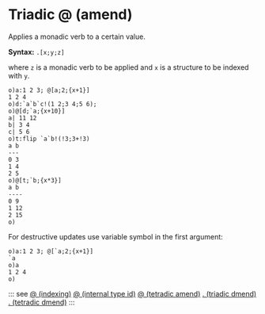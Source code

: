 # Triadic @ (amend)

Applies a monadic verb to a certain value.

**Syntax:** ```.[x;y;z]```

where `z` is a monadic verb to be applied and `x` is a structure to be indexed with `y`.

```o
o)a:1 2 3; @[a;2;{x+1}]
1 2 4
o)d:`a`b`c!(1 2;3 4;5 6);
o)@[d;`a;{x+10}]
a| 11 12
b| 3 4
c| 5 6
o)t:flip `a`b!(!3;3+!3)
a b
---
0 3
1 4
2 5
o)@[t;`b;{x*3}]
a b
----
0 9
1 12
2 15
o)
```

For destructive updates use variable symbol in the first argument:

```o
o)a:1 2 3; @[`a;2;{x+1}]
`a
o)a
1 2 4
o)
```

::: see
[@ (indexing)](/verbs/indexing/at.md)
[@ (internal type id)](/verbs/type/attype.md)
[@ (tetradic amend)](/verbs/amendsdmends/tetramend.md)
[. (triadic dmend)](/verbs/amendsdmends/trdmend.md)
[. (tetradic dmend)](/verbs/amendsdmends/tetrdmend.md)
:::
